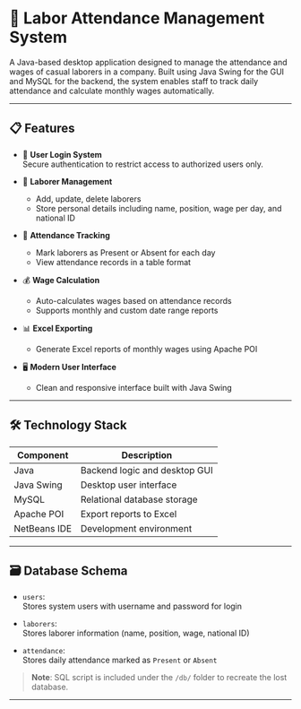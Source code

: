 # 💼 Labor Attendance Management System

A Java-based desktop application designed to manage the attendance and wages of casual laborers in a company. Built using Java Swing for the GUI and MySQL for the backend, the system enables staff to track daily attendance and calculate monthly wages automatically.

---

## 📋 Features

- 🔐 **User Login System**  
  Secure authentication to restrict access to authorized users only.

- 👷 **Laborer Management**  
  - Add, update, delete laborers  
  - Store personal details including name, position, wage per day, and national ID

- 📆 **Attendance Tracking**  
  - Mark laborers as Present or Absent for each day  
  - View attendance records in a table format

- 💰 **Wage Calculation**  
  - Auto-calculates wages based on attendance records  
  - Supports monthly and custom date range reports

- 📊 **Excel Exporting**  
  - Generate Excel reports of monthly wages using Apache POI

- 🖥️ **Modern User Interface**  
  - Clean and responsive interface built with Java Swing

---

## 🛠 Technology Stack

| Component     | Description                         |
|---------------|-------------------------------------|
| Java          | Backend logic and desktop GUI       |
| Java Swing    | Desktop user interface              |
| MySQL         | Relational database storage         |
| Apache POI    | Export reports to Excel             |
| NetBeans IDE  | Development environment             |

---

## 🗃️ Database Schema

- `users`:  
  Stores system users with username and password for login

- `laborers`:  
  Stores laborer information (name, position, wage, national ID)

- `attendance`:  
  Stores daily attendance marked as `Present` or `Absent`

> **Note**: SQL script is included under the `/db/` folder to recreate the lost database.

---

